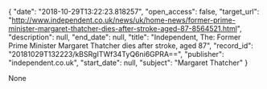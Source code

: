 {
  "date": "2018-10-29T13:22:23.818257", 
  "open_access": false, 
  "target_url": "http://www.independent.co.uk/news/uk/home-news/former-prime-minister-margaret-thatcher-dies-after-stroke-aged-87-8564521.html", 
  "description": null, 
  "end_date": null, 
  "title": "Independent, The: Former Prime Minister Margaret Thatcher dies after stroke, aged 87", 
  "record_id": "20181029T132223/kBSRgITWf34TyQ6ni6GPRA==", 
  "publisher": "independent.co.uk", 
  "start_date": null, 
  "subject": "Margaret Thatcher"
}

None